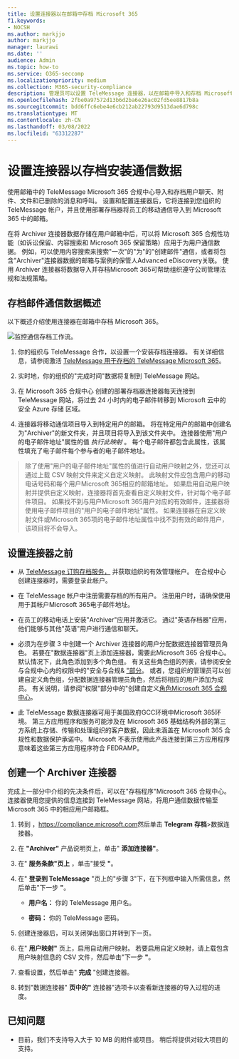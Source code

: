 ```yaml
---
title: 设置连接器以在邮箱中存档 Microsoft 365
f1.keywords:
- NOCSH
ms.author: markjjo
author: markjjo
manager: laurawi
ms.date: ''
audience: Admin
ms.topic: how-to
ms.service: O365-seccomp
ms.localizationpriority: medium
ms.collection: M365-security-compliance
description: 管理员可以设置 TeleMessage 连接器，以在邮箱中导入和存档 Microsoft 365。 这样，您就可以在 Microsoft 365 中存档来自第三方数据源的数据，以便您可以使用合规性功能（如合法保留、内容搜索和保留策略）来管理组织的第三方数据。
ms.openlocfilehash: 2fbe0a97572d13b6d2ba6e26ac02fd5ee8817b8a
ms.sourcegitcommit: bdd6ffc6ebe4e6cb212ab22793d9513dae6d798c
ms.translationtype: MT
ms.contentlocale: zh-CN
ms.lasthandoff: 03/08/2022
ms.locfileid: "63312287"
---
```

# <a name="set-up-a-connector-to-archive-telegram-communications-data"></a>设置连接器以存档安装通信数据

使用邮箱中的 TeleMessage Microsoft 365 合规中心导入和存档用户聊天、附件、文件和已删除的消息和呼叫。 设置和配置连接器后，它将连接到您组织的 TeleMessage 帐户，并且使用部署存档器将员工的移动通信导入到 Microsoft 365 中的邮箱。

在将 Archiver 连接器数据存储在用户邮箱中后，可以将 Microsoft 365 合规性功能（如诉讼保留、内容搜索和 Microsoft 365 保留策略）应用于为用户通信数据。 例如，可以使用内容搜索来搜索"一次"的"为"的"创建邮件"通信，或者将包含"Archiver"连接器数据的邮箱与案例的保管人Advanced eDiscovery关联。 使用 Archiver 连接器将数据导入并存档Microsoft 365可帮助组织遵守公司管理法规和法规策略。

## <a name="overview-of-archiving-telegram-communications-data"></a>存档邮件通信数据概述

以下概述介绍使用连接器在邮箱中存档 Microsoft 365。

![监控通信存档工作流。](../media/TelegramConnectorWorkflow.png)

1. 你的组织与 TeleMessage 合作，以设置一个安装存档连接器。 有关详细信息，请参阅激活 [TeleMessage 用于存档的 TeleMessage Microsoft 365](https://www.telemessage.com/microsoft-365-activation-for-telegram-archiver/)。

2. 实时地，你的组织的"完成时间"数据将复制到 TeleMessage 网站。

3. 在 Microsoft 365 合规中心 创建的部署存档器连接器每天连接到 TeleMessage 网站，将过去 24 小时内的电子邮件转移到 Microsoft 云中的安全 Azure 存储 区域。

4. 连接器将移动通信项目导入到特定用户的邮箱。 将在特定用户的邮箱中创建名为"Archiver"的新文件夹，并且项目将导入到该文件夹中。 连接器使用"用户的电子邮件地址"属性的值 *执行此映射* 。 每个电子邮件都包含此属性，该属性填充了电子邮件每个参与者的电子邮件地址。

> 除了使用"用户的电子邮件地址"属性的值进行自动用户映射之外，您还可以通过上载 CSV 映射文件来定义自定义映射。 此映射文件应包含用户的移动电话号码和每个用户Microsoft 365相应的邮箱地址。 如果启用自动用户映射并提供自定义映射，连接器将首先查看自定义映射文件，针对每个电子邮件项目。 如果找不到与用户Microsoft 365用户对应的有效邮件，连接器将使用电子邮件项目的"用户的电子邮件地址"属性。 如果连接器在自定义映射文件或Microsoft 365项的电子邮件地址属性中找不到有效的邮件用户，该项目将不会导入。

## <a name="before-you-set-up-a-connector"></a>设置连接器之前

- 从 [TeleMessage 订购存档服务，](https://www.telemessage.com/mobile-archiver/order-mobile-archiver-for-o365/) 并获取组织的有效管理帐户。 在合规中心创建连接器时，需要登录此帐户。

- 在 TeleMessage 帐户中注册需要存档的所有用户。 注册用户时，请确保使用用于其帐户Microsoft 365电子邮件地址。

- 在员工的移动电话上安装"Archiver"应用并激活它。 通过"英语存档器"应用，他们能够与其他"英语"用户进行通信和聊天。

- 必须为在步骤 3 中创建一个 Archiver 连接器的用户分配数据连接器管理员角色。 若要在"数据连接器"页上添加连接器，需要此Microsoft 365 合规中心。 默认情况下，此角色添加到多个角色组。 有关这些角色组的列表，请参阅安全与合规中心内的权限中的"安全与合规& ["部分](../security/office-365-security/permissions-in-the-security-and-compliance-center.md#roles-in-the-security--compliance-center)。 或者，您组织的管理员可以创建自定义角色组，分配数据连接器管理员角色，然后将相应的用户添加为成员。 有关说明，请参阅"权限"部分中的"创建自定义[角色Microsoft 365 合规中心](microsoft-365-compliance-center-permissions.md#create-a-custom-role-group)。

- 此 TeleMessage 数据连接器可用于美国政府GCC环境中Microsoft 365环境。 第三方应用程序和服务可能涉及在 Microsoft 365 基础结构外部的第三方系统上存储、传输和处理组织的客户数据，因此未涵盖在 Microsoft 365 合规性和数据保护承诺中。 Microsoft 不表示使用此产品连接到第三方应用程序意味着这些第三方应用程序符合 FEDRAMP。

## <a name="create-a-telegram-archiver-connector"></a>创建一个 Archiver 连接器

完成上一部分中介绍的先决条件后，可以在"存档程序"Microsoft 365 合规中心。 连接器使用您提供的信息连接到 TeleMessage 网站，将用户通信数据传输至 Microsoft 365 中的相应用户邮箱框。

1. 转到 ，<https://compliance.microsoft.com>然后单击 **Telegram** **存档**>数据连接器。

2. 在 **"Archiver"** 产品说明页上，单击" **添加连接器"**。

3. 在" **服务条款"页上** ，单击"接受 **"**。

4. 在" **登录到 TeleMessage** "页上的"步骤 3"下，在下列框中输入所需信息，然后单击"下一步 **"**。

    - **用户名：** 你的 TeleMessage 用户名。

    - **密码：** 你的 TeleMessage 密码。

5. 创建连接器后，可以关闭弹出窗口并转到下一页。

6. 在" **用户映射"** 页上，启用自动用户映射。 若要启用自定义映射，请上载包含用户映射信息的 CSV 文件，然后单击"下一步 **"**。

7. 查看设置，然后单击" **完成** "创建连接器。

8. 转到"数据连接器" **页中的"** 连接器"选项卡以查看新连接器的导入过程的进度。

## <a name="known-issues"></a>已知问题

- 目前，我们不支持导入大于 10 MB 的附件或项目。 稍后将提供对较大项目的支持。

